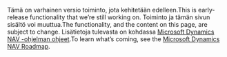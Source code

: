 <span data-ttu-id="5e338-101">Tämä on varhainen versio toiminto, jota kehitetään edelleen.</span><span class="sxs-lookup"><span data-stu-id="5e338-101">This is early-release functionality that we’re still working on.</span></span> <span data-ttu-id="5e338-102">Toiminto ja tämän sivun sisältö voi muuttua.</span><span class="sxs-lookup"><span data-stu-id="5e338-102">The functionality, and the content on this page, are subject to change.</span></span> <span data-ttu-id="5e338-103">Lisätietoja tulevasta on kohdassa [Microsoft Dynamics NAV -ohjelman ohjeet](https://go.microsoft.com/fwlink/?linkid=842139).</span><span class="sxs-lookup"><span data-stu-id="5e338-103">To learn what’s coming, see the [Microsoft Dynamics NAV Roadmap](https://go.microsoft.com/fwlink/?linkid=842139).</span></span>